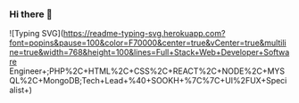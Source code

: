 ### Hi there 👋

![Typing SVG](https://readme-typing-svg.herokuapp.com?font=popins&pause=100&color=F70000&center=true&vCenter=true&multiline=true&width=768&height=100&lines=Full+Stack+Web+Developer+Software Engineer+;PHP%2C+HTML%2C+CSS%2C+REACT%2C+NODE%2C+MYSQL%2C+MongoDB;Tech+Lead+%40+SOOKH+%7C%7C+UI%2FUX+Specialist+)
